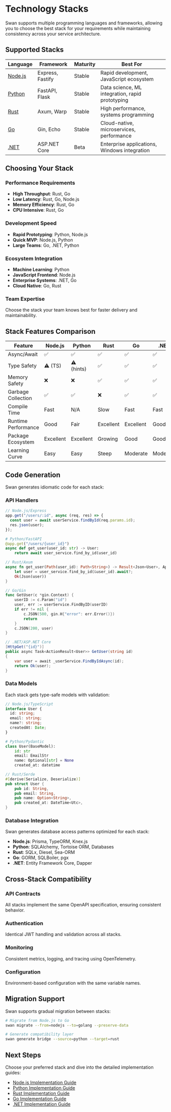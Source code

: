 # Technology Stacks

Swan supports multiple programming languages and frameworks, allowing you to choose the best stack for your requirements while maintaining consistency across your service architecture.

## Supported Stacks

| Language                  | Framework        | Maturity | Best For                                        |
| ------------------------- | ---------------- | -------- | ----------------------------------------------- |
| [Node.js](/stacks/nodejs) | Express, Fastify | Stable   | Rapid development, JavaScript ecosystem         |
| [Python](/stacks/python)  | FastAPI, Flask   | Stable   | Data science, ML integration, rapid prototyping |
| [Rust](/stacks/rust)      | Axum, Warp       | Stable   | High performance, systems programming           |
| [Go](/stacks/golang)      | Gin, Echo        | Stable   | Cloud-native, microservices, performance        |
| [.NET](/stacks/dotnet)    | ASP.NET Core     | Beta     | Enterprise applications, Windows integration    |

## Choosing Your Stack

### Performance Requirements

- **High Throughput**: Rust, Go
- **Low Latency**: Rust, Go, Node.js
- **Memory Efficiency**: Rust, Go
- **CPU Intensive**: Rust, Go

### Development Speed

- **Rapid Prototyping**: Python, Node.js
- **Quick MVP**: Node.js, Python
- **Large Teams**: Go, .NET, Python

### Ecosystem Integration

- **Machine Learning**: Python
- **JavaScript Frontend**: Node.js
- **Enterprise Systems**: .NET, Go
- **Cloud Native**: Go, Rust

### Team Expertise

Choose the stack your team knows best for faster delivery and maintainability.

## Stack Features Comparison

| Feature             | Node.js   | Python     | Rust      | Go        | .NET     |
| ------------------- | --------- | ---------- | --------- | --------- | -------- |
| Async/Await         | ✅        | ✅         | ✅        | ✅        | ✅       |
| Type Safety         | ⚠️ (TS)   | ⚠️ (hints) | ✅        | ✅        | ✅       |
| Memory Safety       | ❌        | ❌         | ✅        | ✅        | ✅       |
| Garbage Collection  | ✅        | ✅         | ❌        | ✅        | ✅       |
| Compile Time        | Fast      | N/A        | Slow      | Fast      | Fast     |
| Runtime Performance | Good      | Fair       | Excellent | Excellent | Good     |
| Package Ecosystem   | Excellent | Excellent  | Growing   | Good      | Good     |
| Learning Curve      | Easy      | Easy       | Steep     | Moderate  | Moderate |

## Code Generation

Swan generates idiomatic code for each stack:

### API Handlers

```javascript
// Node.js/Express
app.get("/users/:id", async (req, res) => {
  const user = await userService.findById(req.params.id);
  res.json(user);
});
```

```python
# Python/FastAPI
@app.get("/users/{user_id}")
async def get_user(user_id: str) -> User:
    return await user_service.find_by_id(user_id)
```

```rust
// Rust/Axum
async fn get_user(Path(user_id): Path<String>) -> Result<Json<User>, ApiError> {
    let user = user_service.find_by_id(&user_id).await?;
    Ok(Json(user))
}
```

```go
// Go/Gin
func GetUser(c *gin.Context) {
    userID := c.Param("id")
    user, err := userService.FindByID(userID)
    if err != nil {
        c.JSON(500, gin.H{"error": err.Error()})
        return
    }
    c.JSON(200, user)
}
```

```csharp
// .NET/ASP.NET Core
[HttpGet("{id}")]
public async Task<ActionResult<User>> GetUser(string id)
{
    var user = await _userService.FindByIdAsync(id);
    return Ok(user);
}
```

### Data Models

Each stack gets type-safe models with validation:

```typescript
// Node.js/TypeScript
interface User {
  id: string;
  email: string;
  name?: string;
  createdAt: Date;
}
```

```python
# Python/Pydantic
class User(BaseModel):
    id: str
    email: EmailStr
    name: Optional[str] = None
    created_at: datetime
```

```rust
// Rust/Serde
#[derive(Serialize, Deserialize)]
pub struct User {
    pub id: String,
    pub email: String,
    pub name: Option<String>,
    pub created_at: DateTime<Utc>,
}
```

### Database Integration

Swan generates database access patterns optimized for each stack:

- **Node.js**: Prisma, TypeORM, Knex.js
- **Python**: SQLAlchemy, Tortoise ORM, Databases
- **Rust**: SQLx, Diesel, Sea-ORM
- **Go**: GORM, SQLBoiler, pgx
- **.NET**: Entity Framework Core, Dapper

## Cross-Stack Compatibility

### API Contracts

All stacks implement the same OpenAPI specification, ensuring consistent behavior.

### Authentication

Identical JWT handling and validation across all stacks.

### Monitoring

Consistent metrics, logging, and tracing using OpenTelemetry.

### Configuration

Environment-based configuration with the same variable names.

## Migration Support

Swan supports gradual migration between stacks:

```bash
# Migrate from Node.js to Go
swan migrate --from=nodejs --to=golang --preserve-data

# Generate compatibility layer
swan generate bridge --source=python --target=rust
```

## Next Steps

Choose your preferred stack and dive into the detailed implementation guides:

- [Node.js Implementation Guide](/stacks/nodejs)
- [Python Implementation Guide](/stacks/python)
- [Rust Implementation Guide](/stacks/rust)
- [Go Implementation Guide](/stacks/golang)
- [.NET Implementation Guide](/stacks/dotnet)
